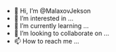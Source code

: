 - 👋 Hi, I’m @MalaxovJekson
- 👀 I’m interested in ...
- 🌱 I’m currently learning ...
- 💞️ I’m looking to collaborate on ...
- 📫 How to reach me ...

<!---
MalaxovJekson/MalaxovJekson is a ✨ special ✨ repository because its `README.md` (this file) appears on your GitHub profile.
You can click the Preview link to take a look at your changes.
--->
